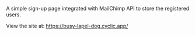 A simple sign-up page integrated with MailChimp API to store the registered users.

View the site at:
https://busy-lapel-dog.cyclic.app/